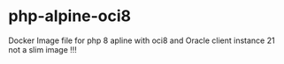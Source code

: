 # php-alpine-oci8
Docker Image file for php 8 apline with oci8 and Oracle client instance 21 
not a slim image !!!
